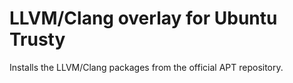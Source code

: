 # LLVM/Clang overlay for Ubuntu Trusty

Installs the LLVM/Clang packages from the official APT repository.